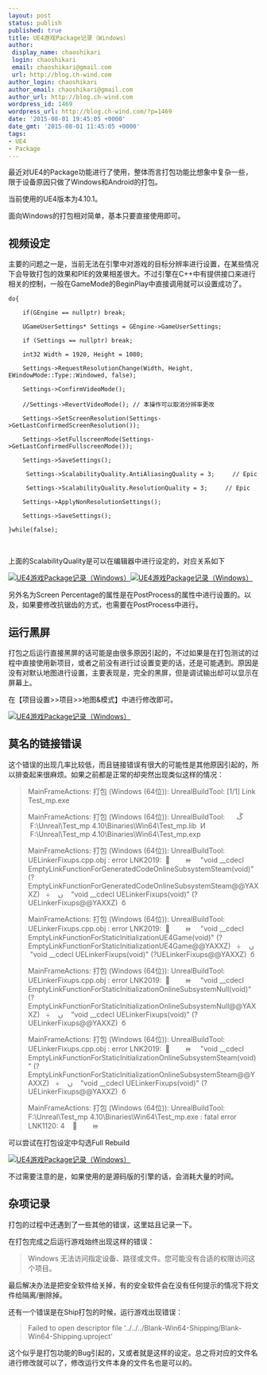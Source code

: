 ```yaml
---
layout: post
status: publish
published: true
title: UE4游戏Package记录（Windows）
author:
 display_name: chaoshikari
 login: chaoshikari
 email: chaoshikari@gmail.com
 url: http://blog.ch-wind.com
author_login: chaoshikari
author_email: chaoshikari@gmail.com
author_url: http://blog.ch-wind.com
wordpress_id: 1469
wordpress_url: http://blog.ch-wind.com/?p=1469
date: '2015-08-01 19:45:05 +0000'
date_gmt: '2015-08-01 11:45:05 +0000'
tags:
- UE4
- Package
---
```

最近对UE4的Package功能进行了使用，整体而言打包功能比想象中复杂一些，限于设备原因只做了Windows和Android的打包。


当前使用的UE4版本为4.10.1。


面向Windows的打包相对简单，基本只要直接使用即可。


## 视频设定


主要的问题之一是，当前无法在引擎中对游戏的目标分辨率进行设置，在某些情况下会导致打包的效果和PIE的效果相差很大。不过引擎在C++中有提供接口来进行相关的控制，一般在GameMode的BeginPlay中直接调用就可以设置成功了。



```
do{

    if(GEngine == nullptr) break;

    UGameUserSettings* Settings = GEngine->GameUserSettings;

    if (Settings == nullptr) break;

    int32 Width = 1920, Height = 1080;

    Settings->RequestResolutionChange(Width, Height, EWindowMode::Type::Windowed, false);

    Settings->ConfirmVideoMode();

    //Settings->RevertVideoMode(); // 本操作可以取消分辨率更改

    Settings->SetScreenResolution(Settings->GetLastConfirmedScreenResolution());

    Settings->SetFullscreenMode(Settings->GetLastConfirmedFullscreenMode());

    Settings->SaveSettings();

     Settings->ScalabilityQuality.AntiAliasingQuality = 3;     // Epic

     Settings->ScalabilityQuality.ResolutionQuality = 3;     // Epic

    Settings->ApplyNonResolutionSettings();

    Settings->SaveSettings();

}while(false);
```

 


上面的ScalabilityQuality是可以在编辑器中进行设定的，对应关系如下


[![UE4游戏Package记录（Windows）](https://blog.ch-wind.com/wp-content/uploads/2015/12/image_thumb.png "image")](https://blog.ch-wind.com/wp-content/uploads/2015/12/image.png)[![UE4游戏Package记录（Windows）](https://blog.ch-wind.com/wp-content/uploads/2015/12/image_thumb1.png "image")](https://blog.ch-wind.com/wp-content/uploads/2015/12/image1.png)


另外名为Screen Percentage的属性是在PostProcess的属性中进行设置的。以及，如果要修改抗锯齿的方式，也需要在PostProcess中进行。


## 运行黑屏


打包之后运行直接黑屏的话可能是由很多原因引起的，不过如果是在打包测试的过程中直接使用新项目，或者之前没有进行过设置变更的话，还是可能遇到。原因是没有对默认地图进行设置，主要表现是，完全的黑屏，但是调试输出却可以显示在屏幕上。


在【项目设置>>项目>>地图&模式】中进行修改即可。


[![UE4游戏Package记录（Windows）](https://blog.ch-wind.com/wp-content/uploads/2015/12/image_thumb2.png "image")](https://blog.ch-wind.com/wp-content/uploads/2015/12/image2.png)


## 莫名的链接错误


这个错误的出现几率比较低，而且链接错误有很大的可能性是其他原因引起的，所以排查起来很麻烦。如果之前都是正常的却突然出现类似这样的情况：



> MainFrameActions: 打包 (Windows (64位)): UnrealBuildTool: [1/1] Link Test_mp.exe
> 
> 
> MainFrameActions: 打包 (Windows (64位)): UnrealBuildTool:      ڴ      F:\Unreal\Test_mp 4.10\Binaries\Win64\Test_mp.lib  Ͷ    F:\Unreal\Test_mp 4.10\Binaries\Win64\Test_mp.exp
> 
> 
> MainFrameActions: 打包 (Windows (64位)): UnrealBuildTool: UELinkerFixups.cpp.obj : error LNK2019:  ޷        ⲿ     "void __cdecl EmptyLinkFunctionForGeneratedCodeOnlineSubsystemSteam(void)" (?EmptyLinkFunctionForGeneratedCodeOnlineSubsystemSteam@@YAXXZ)   ÷    ں    "void __cdecl UELinkerFixups(void)" (?UELinkerFixups@@YAXXZ)  б
> 
> 
> MainFrameActions: 打包 (Windows (64位)): UnrealBuildTool: UELinkerFixups.cpp.obj : error LNK2019:  ޷        ⲿ     "void __cdecl EmptyLinkFunctionForStaticInitializationUE4Game(void)" (?EmptyLinkFunctionForStaticInitializationUE4Game@@YAXXZ)   ÷    ں    "void __cdecl UELinkerFixups(void)" (?UELinkerFixups@@YAXXZ)  б
> 
> 
> MainFrameActions: 打包 (Windows (64位)): UnrealBuildTool: UELinkerFixups.cpp.obj : error LNK2019:  ޷        ⲿ     "void __cdecl EmptyLinkFunctionForStaticInitializationOnlineSubsystemNull(void)" (?EmptyLinkFunctionForStaticInitializationOnlineSubsystemNull@@YAXXZ)   ÷    ں    "void __cdecl UELinkerFixups(void)" (?UELinkerFixups@@YAXXZ)  б
> 
> 
> MainFrameActions: 打包 (Windows (64位)): UnrealBuildTool: UELinkerFixups.cpp.obj : error LNK2019:  ޷        ⲿ     "void __cdecl EmptyLinkFunctionForStaticInitializationOnlineSubsystemSteam(void)" (?EmptyLinkFunctionForStaticInitializationOnlineSubsystemSteam@@YAXXZ)   ÷    ں    "void __cdecl UELinkerFixups(void)" (?UELinkerFixups@@YAXXZ)  б
> 
> 
> MainFrameActions: 打包 (Windows (64位)): UnrealBuildTool: F:\Unreal\Test_mp 4.10\Binaries\Win64\Test_mp.exe : fatal error LNK1120: 4    ޷        ⲿ
> 
> 


可以尝试在打包设定中勾选Full Rebuild


[![UE4游戏Package记录（Windows）](https://blog.ch-wind.com/wp-content/uploads/2015/12/image_thumb3.png "image")](https://blog.ch-wind.com/wp-content/uploads/2015/12/image3.png)


不过需要注意的是，如果使用的是源码版的引擎的话，会消耗大量的时间。


## 杂项记录


打包的过程中还遇到了一些其他的错误，这里姑且记录一下。


在打包完成之后运行游戏始终出现这样的错误：



> Windows 无法访问指定设备、路径或文件。您可能没有合适的权限访问这个项目。
> 
> 


最后解决办法是把安全软件给关掉，有的安全软件会在没有任何提示的情况下将文件给隔离/删除掉。


还有一个错误是在Ship打包的时候，运行游戏出现错误：



> Failed to open descriptor file ‘../../../Blank-Win64-Shipping/Blank-Win64-Shipping.uproject’
> 
> 


这个似乎是打包功能的Bug引起的，又或者就是这样的设定。总之将对应的文件名进行修改就可以了，修改运行文件本身的文件名也是可以的。


